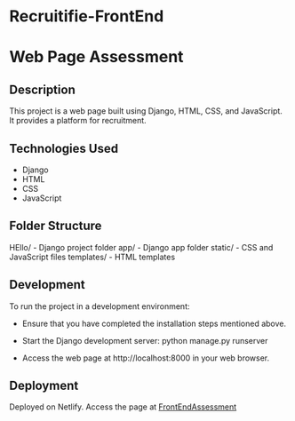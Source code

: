 # Recruitifie-FrontEnd

# Web Page Assessment

## Description
This project is a web page built using Django, HTML, CSS, and JavaScript. It provides a platform for recruitment.

## Technologies Used
- Django
- HTML
- CSS
- JavaScript

##  Folder Structure
HEllo/ - Django project folder
app/ - Django app folder
static/ - CSS and JavaScript files
templates/ - HTML templates

## Development
To run the project in a development environment:

- Ensure that you have completed the installation steps mentioned above.

- Start the Django development server:
python manage.py runserver

- Access the web page at http://localhost:8000 in your web browser.

## Deployment
Deployed on Netlify.
Access the page at [FrontEndAssessment](https://charming-zabaione-c8f621.netlify.app)


